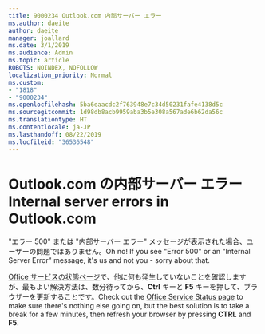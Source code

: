 ```yaml
---
title: 9000234 Outlook.com 内部サーバー エラー
ms.author: daeite
author: daeite
manager: joallard
ms.date: 3/1/2019
ms.audience: Admin
ms.topic: article
ROBOTS: NOINDEX, NOFOLLOW
localization_priority: Normal
ms.custom:
- "1818"
- "9000234"
ms.openlocfilehash: 5ba6eaacdc2f763948e7c34d50231fafe4138d5c
ms.sourcegitcommit: 1d98db8acb9959aba3b5e308a567ade6b62da56c
ms.translationtype: HT
ms.contentlocale: ja-JP
ms.lasthandoff: 08/22/2019
ms.locfileid: "36536548"
---
```

# <a name="internal-server-errors-in-outlookcom"></a><span data-ttu-id="53a5e-102">Outlook.com の内部サーバー エラー</span><span class="sxs-lookup"><span data-stu-id="53a5e-102">Internal server errors in Outlook.com</span></span>

<span data-ttu-id="53a5e-p101">"エラー 500" または "内部サーバー エラー" メッセージが表示された場合、ユーザーの問題ではありません。</span><span class="sxs-lookup"><span data-stu-id="53a5e-p101">Oh no! If you see "Error 500" or an "Internal Server Error" message, it's us and not you - sorry about that.</span></span>

<span data-ttu-id="53a5e-105">[Office サービスの状態ページ](https://portal.office.com/servicestatus)で、他に何も発生していないことを確認しますが、最もよい解決方法は、数分待ってから、**Ctrl** キーと **F5** キーを押して、ブラウザーを更新することです。</span><span class="sxs-lookup"><span data-stu-id="53a5e-105">Check out the [Office Service Status page](https://portal.office.com/servicestatus) to make sure there's nothing else going on, but the best solution is to take a break for a few minutes, then refresh your browser by pressing **CTRL** and **F5**.</span></span>